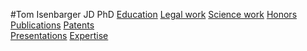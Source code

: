 #Tom Isenbarger JD PhD
[Education](cv.md#Education)
[Legal work](cv.md#Legal-Work-Experience)
[Science work](cv.md#Scientific-Research-Experience)
[Honors](cv.md#Honors-&-Awards)
[Publications](cv.md#Publications)
[Patents](cv.md#Representative-patents-drafted-and-prosecuted)\
[Presentations](cv.md#Research-Presentations)
[Expertise](cv.md#Skills-&Areas-of-Expertise)
